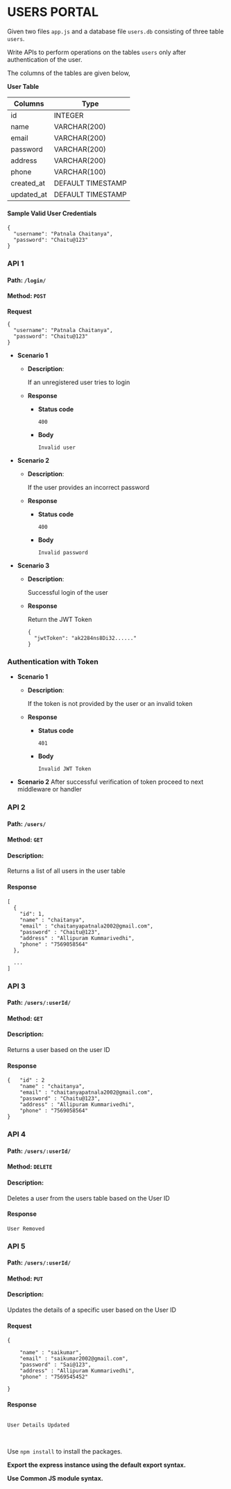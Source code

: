 # USERS PORTAL

Given two files `app.js` and a database file `users.db` consisting of three table `users`.

Write APIs to perform operations on the tables `users` only after authentication of the user.

The columns of the tables are given below,

**User Table**

| Columns    | Type      |
| ---------- | --------  |
| id   | INTEGER         |
| name | VARCHAR(200)    |
| email | VARCHAR(200)   |
| password | VARCHAR(200)|
| address | VARCHAR(200) |
| phone | VARCHAR(100)   |
| created_at | DEFAULT TIMESTAMP |
| updated_at | DEFAULT TIMESTAMP |



#### Sample Valid User Credentials

```
{
  "username": "Patnala Chaitanya",
  "password": "Chaitu@123"
}
```

### API 1

#### Path: `/login/`

#### Method: `POST`

**Request**

```
{
  "username": "Patnala Chaitanya",
  "password": "Chaitu@123"
}
```

- **Scenario 1**

  - **Description**:

    If an unregistered user tries to login

  - **Response**
    - **Status code**
      ```
      400
      ```
    - **Body**
      ```
      Invalid user
      ```

- **Scenario 2**

  - **Description**:

    If the user provides an incorrect password

  - **Response**
    - **Status code**
      ```
      400
      ```
    - **Body**
      ```
      Invalid password
      ```

- **Scenario 3**

  - **Description**:

    Successful login of the user

  - **Response**

    Return the JWT Token

    ```
    {
      "jwtToken": "ak2284ns8Di32......"
    }
    ```

### Authentication with Token

- **Scenario 1**

  - **Description**:

    If the token is not provided by the user or an invalid token

  - **Response**
    - **Status code**
      ```
      401
      ```
    - **Body**
      ```
      Invalid JWT Token
      ```

- **Scenario 2**
  After successful verification of token proceed to next middleware or handler

### API 2

#### Path: `/users/`

#### Method: `GET`

#### Description:

Returns a list of all users in the user table

#### Response

```
[
  {
    "id": 1,
    "name" : "chaitanya",
    "email" : "chaitanyapatnala2002@gmail.com",
    "password" : "Chaitu@123",
    "address" : "Allipuram Kummarivedhi",
    "phone" : "7569058564"
  },

  ...
]
```

### API 3

#### Path: `/users/:userId/`

#### Method: `GET`

#### Description:

Returns a user based on the user ID

#### Response

```
{   "id" : 2
    "name" : "chaitanya",
    "email" : "chaitanyapatnala2002@gmail.com",
    "password" : "Chaitu@123",
    "address" : "Allipuram Kummarivedhi",
    "phone" : "7569058564"
}
```

### API 4

#### Path: `/users/:userId/`

#### Method: `DELETE`

#### Description:

Deletes a user from the users table based on the User ID

#### Response

```
User Removed

```

### API 5

#### Path: `/users/:userId/`

#### Method: `PUT`

#### Description:

Updates the details of a specific user based on the User ID

#### Request

```
{
  
    "name" : "saikumar",
    "email" : "saikumar2002@gmail.com",
    "password" : "Sai@123",
    "address" : "Allipuram Kummarivedhi",
    "phone" : "7569545452"

}
```

#### Response

```

User Details Updated

```



<br/>

Use `npm install` to install the packages.

**Export the express instance using the default export syntax.**

**Use Common JS module syntax.**
